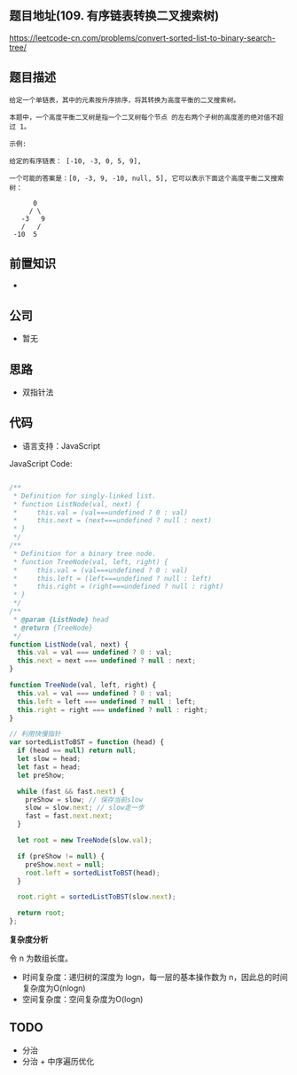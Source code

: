 
## 题目地址(109. 有序链表转换二叉搜索树)

https://leetcode-cn.com/problems/convert-sorted-list-to-binary-search-tree/

## 题目描述

```
给定一个单链表，其中的元素按升序排序，将其转换为高度平衡的二叉搜索树。

本题中，一个高度平衡二叉树是指一个二叉树每个节点 的左右两个子树的高度差的绝对值不超过 1。

示例:

给定的有序链表： [-10, -3, 0, 5, 9],

一个可能的答案是：[0, -3, 9, -10, null, 5], 它可以表示下面这个高度平衡二叉搜索树：

      0
     / \
   -3   9
   /   /
 -10  5

```

## 前置知识

- 

## 公司

- 暂无

## 思路

- 双指针法


## 代码

- 语言支持：JavaScript

JavaScript Code:

```javascript

/**
 * Definition for singly-linked list.
 * function ListNode(val, next) {
 *     this.val = (val===undefined ? 0 : val)
 *     this.next = (next===undefined ? null : next)
 * }
 */
/**
 * Definition for a binary tree node.
 * function TreeNode(val, left, right) {
 *     this.val = (val===undefined ? 0 : val)
 *     this.left = (left===undefined ? null : left)
 *     this.right = (right===undefined ? null : right)
 * }
 */
/**
 * @param {ListNode} head
 * @return {TreeNode}
 */
function ListNode(val, next) {
  this.val = val === undefined ? 0 : val;
  this.next = next === undefined ? null : next;
}

function TreeNode(val, left, right) {
  this.val = val === undefined ? 0 : val;
  this.left = left === undefined ? null : left;
  this.right = right === undefined ? null : right;
}

// 利用快慢指针
var sortedListToBST = function (head) {
  if (head == null) return null;
  let slow = head;
  let fast = head;
  let preShow;

  while (fast && fast.next) {
    preShow = slow; // 保存当前slow
    slow = slow.next; // slow走一步
    fast = fast.next.next;
  }

  let root = new TreeNode(slow.val);

  if (preShow != null) {
    preShow.next = null;
    root.left = sortedListToBST(head);
  }

  root.right = sortedListToBST(slow.next);

  return root;
};

```


**复杂度分析**

令 n 为数组长度。

- 时间复杂度：递归树的深度为 logn，每一层的基本操作数为 n，因此总的时间复杂度为O(nlogn)
- 空间复杂度：空间复杂度为O(logn)


## TODO

- 分治
- 分治 + 中序遍历优化